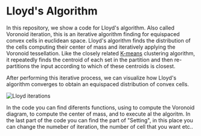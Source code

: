 # Lloyd's Algorithm

In this repository, we show a code for Lloyd's algorithm. Also called Voronoid iteration, this is an iterative algorithm finding for equispaced convex cells in euclidean space. Lloyd's algorithm finds the distribution of the cells computing their center of mass and iteratively applying the Voronoid tessellation. Like the closely related [K-means](https://en.wikipedia.org/wiki/K-means_clustering) clustering algorithm, it repeatedly finds the centroid of each set in the partition and then re-partitions the input according to which of these centroids is closest.

After performing this iterative process, we can visualize how Lloyd's algorithm converges to obtain an equispaced distribution of convex cells. 

![Lloyd iterations](/Lloyd_algorithm_P350_S5_Dim2x2_I200_N8.gif)

In the code you can find diferents functions, using to compute the Voronoid diagram, to compute the center of mass, and to execute al the algoritm. In the last part of the code you can find the part of "Setting", in this place you can change the numeber of iteration, the number of cell that you want etc.. 
